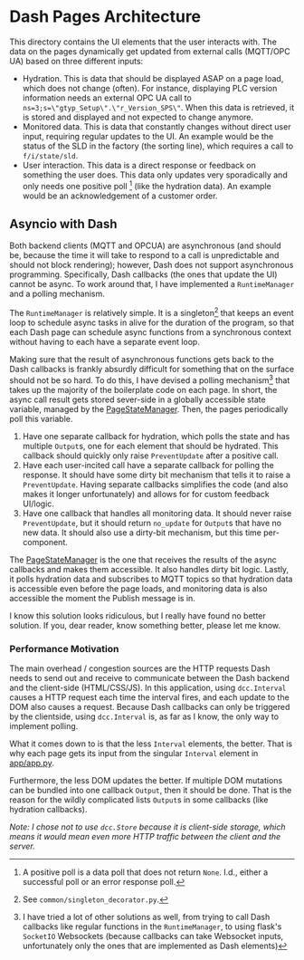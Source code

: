 # Dash Pages Architecture

This directory contains the UI elements that the user interacts with. The data on the pages dynamically get updated from external calls (MQTT/OPC UA) based on three different inputs:
-  Hydration. This is data that should be displayed ASAP on a page load, which does not change (often). For instance, displaying PLC version information needs an external OPC UA call to `ns=3;s=\"gtyp_Setup\".\"r_Version_SPS\"`. When this data is retrieved, it is stored and displayed and not expected to change anymore.
- Monitored data. This is data that constantly changes without direct user input, requiring regular updates to the UI. An example would be the status of the SLD in the factory (the sorting line), which requires a call to `f/i/state/sld`. 
- User interaction. This data is a direct response or feedback on something the user does. This data only updates very sporadically and only needs one positive poll [^1] (like the hydration data). An example would be an acknowledgement of a customer order.

## Asyncio with Dash

Both backend clients (MQTT and OPCUA) are asynchronous (and should be, because the time it will take to respond to a call is unpredictable and should not block rendering); however, Dash does not support asynchronous programming. Specifically, Dash callbacks (the ones that update the UI) cannot be async. To work around that, I have implemented a `RuntimeManager` and a polling mechanism. 

The `RuntimeManager` is relatively simple. It is a singleton[^2] that keeps an event loop to schedule async tasks in alive for the duration of the program, so that each Dash page can schedule async functions from a synchronous context without having to each have a separate event loop.

Making sure that the result of asynchronous functions gets back to the Dash callbacks is frankly absurdly difficult for something that on the surface should not be so hard. To do this, I have devised a polling mechanism[^3] that takes up the majority of the boilerplate code on each page. In short, the async call result gets stored sever-side in a globally accessible state variable, managed by the [PageStateManager](../page_state_manager.py). Then, the pages periodically poll this variable. 

1. Have one separate callback for hydration, which polls the state and has multiple `Output`s, one for each element that should be hydrated. This callback should quickly only raise `PreventUpdate` after a positive call. 
2. Have each user-incited call have a separate callback for polling the response. It should have some dirty bit mechanism that tells it to raise a `PreventUpdate`. Having separate callbacks simplifies the code (and also makes it longer unfortunately) and allows for for custom feedback UI/logic.
3. Have one callback that handles all monitoring data. It should never raise `PreventUpdate`, but it should return `no_update` for `Output`s that have no new data. It should also use a dirty-bit mechanism, but this time per-component.

The [PageStateManager](../page_state_manager.py) is the one that receives the results of the async callbacks and makes them accessible. It also handles dirty bit logic. Lastly, it polls hydration data and subscribes to MQTT topics so that hydration data is accessible even before the page loads, and monitoring data is also accessible the moment the Publish message is in.

I know this solution looks ridiculous, but I really have found no better solution. If you, dear reader, know something better, please let me know.

### Performance Motivation

The main overhead / congestion sources are the HTTP requests Dash needs to send out and receive to communicate between the Dash backend and the client-side (HTML/CSS/JS). In this application, using `dcc.Interval` causes a HTTP request each time the interval fires, and each update to the DOM also causes a request. Because Dash callbacks can only be triggered by the clientside, using `dcc.Interval` is, as far as I know, the only way to implement polling. 

What it comes down to is that the less `Interval` elements, the better. That is why each page gets its input from the singular `Interval` element in [app/app.py](../app.py). 

Furthermore, the less DOM updates the better. If multiple DOM mutations can be bundled into one callback `Output`, then it should be done. That is the reason for the wildly complicated lists `Output`s in some callbacks (like hydration callbacks).

*Note: I chose not to use `dcc.Store` because it is client-side storage, which means it would mean even more HTTP traffic between the client and the server.*

[^1]: A positive poll is a data poll that does not return `None`. I.d., either a successful poll or an error response poll. 
[^2]: See `common/singleton_decorator.py`.
[^3]: I have tried a lot of other solutions as well, from trying to call Dash callbacks like regular functions in the `RuntimeManager`, to using flask's `SocketIO` Websockets (because callbacks can take Websocket inputs, unfortunately only the ones that are implemented as Dash elements)
